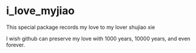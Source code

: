 # i_love_myjiao
This special package records my love to my lover shujiao xie

I wish github can preserve my love with 1000 years, 10000 years, and even forever.



